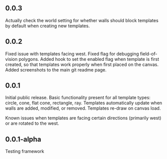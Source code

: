 ## 0.0.3
Actually check the world setting for whether walls should block templates by default when creating new templates. 

## 0.0.2
Fixed issue with templates facing west. Fixed flag for debugging field-of-vision polygons. Added hook to set the enabled flag when template is first created, so that templates work properly when first placed on the canvas. Added screenshots to the main git readme page.

## 0.0.1
Initial public release. Basic functionality present for all template types: circle, cone, flat cone, rectangle, ray. Templates automatically update when walls are added, modified, or removed. Templates re-draw on canvas load. 

Known issues when templates are facing certain directions (primarily west) or are rotated to the west.

## 0.0.1-alpha

Testing framework

